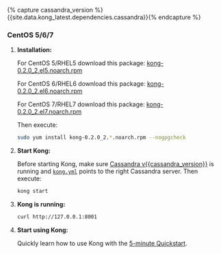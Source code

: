 {% capture cassandra_version %}{{site.data.kong_latest.dependencies.cassandra}}{% endcapture %}

### CentOS 5/6/7

1. **Installation:**

    For CentOS 5/RHEL5 download this package: [kong-0.2.0_2.el5.noarch.rpm](#)

    For CentOS 6/RHEL6 download this package: [kong-0.2.0_2.el6.noarch.rpm](#)

    For CentOS 7/RHEL7 download this package: [kong-0.2.0_2.el7.noarch.rpm](#)

    Then execute:

    ```bash
    sudo yum install kong-0.2.0_2.*.noarch.rpm --nogpgcheck
    ```

2. **Start Kong:**

    Before starting Kong, make sure [Cassandra v{{cassandra_version}}](http://cassandra.apache.org/) is running and [`kong.yml`](/docs/{{site.data.kong_latest.version}}/configuration) points to the right Cassandra server. Then execute:


    ```bash
    kong start
    ```

3. **Kong is running:**

    ```bash
    curl http://127.0.0.1:8001
    ```

4. **Start using Kong:**

    Quickly learn how to use Kong with the [5-minute Quickstart](/docs/{{site.data.kong_latest.version}}/getting-started/quickstart).